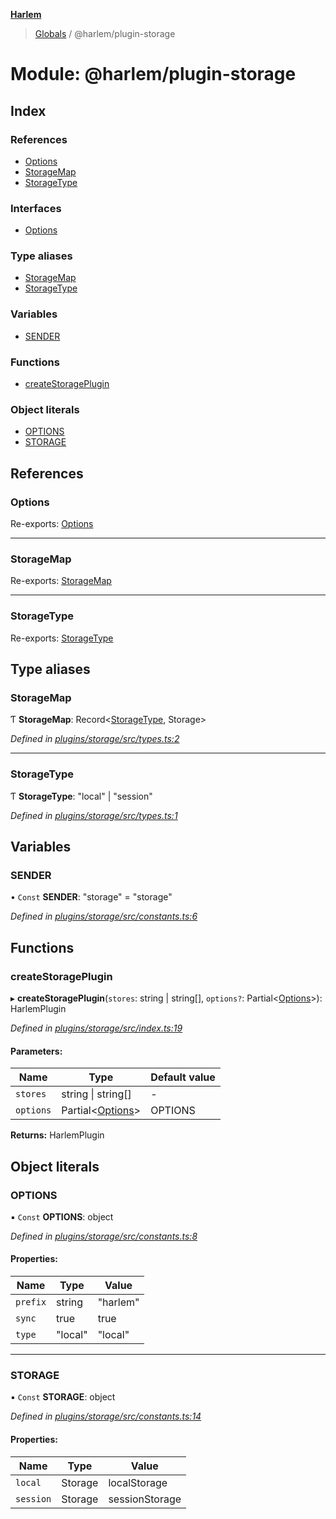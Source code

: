 **[Harlem](../README.md)**

> [Globals](../README.md) / @harlem/plugin-storage

# Module: @harlem/plugin-storage

## Index

### References

* [Options](_harlem_plugin_storage.md#options)
* [StorageMap](_harlem_plugin_storage.md#storagemap)
* [StorageType](_harlem_plugin_storage.md#storagetype)

### Interfaces

* [Options](../interfaces/_harlem_plugin_storage.options.md)

### Type aliases

* [StorageMap](_harlem_plugin_storage.md#storagemap)
* [StorageType](_harlem_plugin_storage.md#storagetype)

### Variables

* [SENDER](_harlem_plugin_storage.md#sender)

### Functions

* [createStoragePlugin](_harlem_plugin_storage.md#createstorageplugin)

### Object literals

* [OPTIONS](_harlem_plugin_storage.md#options)
* [STORAGE](_harlem_plugin_storage.md#storage)

## References

### Options

Re-exports: [Options](../interfaces/_harlem_plugin_storage.options.md)

___

### StorageMap

Re-exports: [StorageMap](_harlem_plugin_storage.md#storagemap)

___

### StorageType

Re-exports: [StorageType](_harlem_plugin_storage.md#storagetype)

## Type aliases

### StorageMap

Ƭ  **StorageMap**: Record\<[StorageType](_harlem_plugin_storage.md#storagetype), Storage>

*Defined in [plugins/storage/src/types.ts:2](https://github.com/andrewcourtice/harlem/blob/f05da99/plugins/storage/src/types.ts#L2)*

___

### StorageType

Ƭ  **StorageType**: \"local\" \| \"session\"

*Defined in [plugins/storage/src/types.ts:1](https://github.com/andrewcourtice/harlem/blob/f05da99/plugins/storage/src/types.ts#L1)*

## Variables

### SENDER

• `Const` **SENDER**: \"storage\" = "storage"

*Defined in [plugins/storage/src/constants.ts:6](https://github.com/andrewcourtice/harlem/blob/f05da99/plugins/storage/src/constants.ts#L6)*

## Functions

### createStoragePlugin

▸ **createStoragePlugin**(`stores`: string \| string[], `options?`: Partial\<[Options](../interfaces/_harlem_plugin_storage.options.md)>): HarlemPlugin

*Defined in [plugins/storage/src/index.ts:19](https://github.com/andrewcourtice/harlem/blob/f05da99/plugins/storage/src/index.ts#L19)*

#### Parameters:

Name | Type | Default value |
------ | ------ | ------ |
`stores` | string \| string[] | - |
`options` | Partial\<[Options](../interfaces/_harlem_plugin_storage.options.md)> | OPTIONS |

**Returns:** HarlemPlugin

## Object literals

### OPTIONS

▪ `Const` **OPTIONS**: object

*Defined in [plugins/storage/src/constants.ts:8](https://github.com/andrewcourtice/harlem/blob/f05da99/plugins/storage/src/constants.ts#L8)*

#### Properties:

Name | Type | Value |
------ | ------ | ------ |
`prefix` | string | "harlem" |
`sync` | true | true |
`type` | \"local\" | "local" |

___

### STORAGE

▪ `Const` **STORAGE**: object

*Defined in [plugins/storage/src/constants.ts:14](https://github.com/andrewcourtice/harlem/blob/f05da99/plugins/storage/src/constants.ts#L14)*

#### Properties:

Name | Type | Value |
------ | ------ | ------ |
`local` | Storage | localStorage |
`session` | Storage | sessionStorage |
